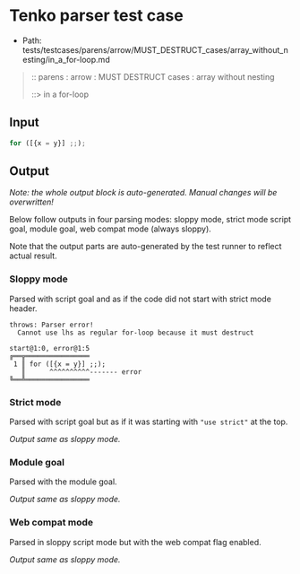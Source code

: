 # Tenko parser test case

- Path: tests/testcases/parens/arrow/MUST_DESTRUCT_cases/array_without_nesting/in_a_for-loop.md

> :: parens : arrow : MUST DESTRUCT cases : array without nesting
>
> ::> in a for-loop

## Input


`````js
for ([{x = y}] ;;);
`````

## Output

_Note: the whole output block is auto-generated. Manual changes will be overwritten!_

Below follow outputs in four parsing modes: sloppy mode, strict mode script goal, module goal, web compat mode (always sloppy).

Note that the output parts are auto-generated by the test runner to reflect actual result.

### Sloppy mode

Parsed with script goal and as if the code did not start with strict mode header.

`````
throws: Parser error!
  Cannot use lhs as regular for-loop because it must destruct

start@1:0, error@1:5
╔══╦════════════════
 1 ║ for ([{x = y}] ;;);
   ║      ^^^^^^^^^^------- error
╚══╩════════════════

`````

### Strict mode

Parsed with script goal but as if it was starting with `"use strict"` at the top.

_Output same as sloppy mode._

### Module goal

Parsed with the module goal.

_Output same as sloppy mode._

### Web compat mode

Parsed in sloppy script mode but with the web compat flag enabled.

_Output same as sloppy mode._
